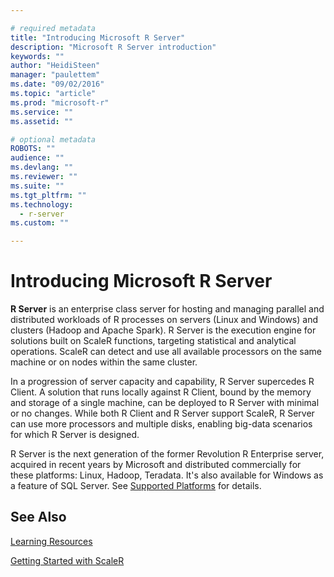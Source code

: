 ```yaml
---

# required metadata
title: "Introducing Microsoft R Server"
description: "Microsoft R Server introduction"
keywords: ""
author: "HeidiSteen"
manager: "paulettem"
ms.date: "09/02/2016"
ms.topic: "article"
ms.prod: "microsoft-r"
ms.service: ""
ms.assetid: ""

# optional metadata
ROBOTS: ""
audience: ""
ms.devlang: ""
ms.reviewer: ""
ms.suite: ""
ms.tgt_pltfrm: ""
ms.technology:
  - r-server
ms.custom: ""

---
```


# Introducing Microsoft R Server

**R Server** is an enterprise class server for hosting and managing parallel and distributed workloads of R processes on servers (Linux and Windows) and clusters (Hadoop and Apache Spark). R Server is the execution engine for solutions built on ScaleR functions, targeting statistical and analytical operations. ScaleR can detect and use all available processors on the same machine or on nodes within the same cluster.

In a progression of server capacity and capability, R Server supercedes R Client. A solution that runs locally against R Client, bound by the memory and storage of a single machine, can be deployed to R Server with minimal or no changes. While both R Client and R Server support ScaleR, R Server can use more processors and multiple disks, enabling big-data scenarios for which R Server is designed.

R Server is the next generation of the former Revolution R Enterprise server, acquired in recent years by Microsoft and distributed commercially for these platforms: Linux, Hadoop, Teradata. It's also available for Windows as a feature of SQL Server. See [Supported Platforms](supported-platforms.md) for details.

## See Also

[Learning Resources](microsoft-r-more-resources.md)

[Getting Started with ScaleR](scaler-getting-started.md)
